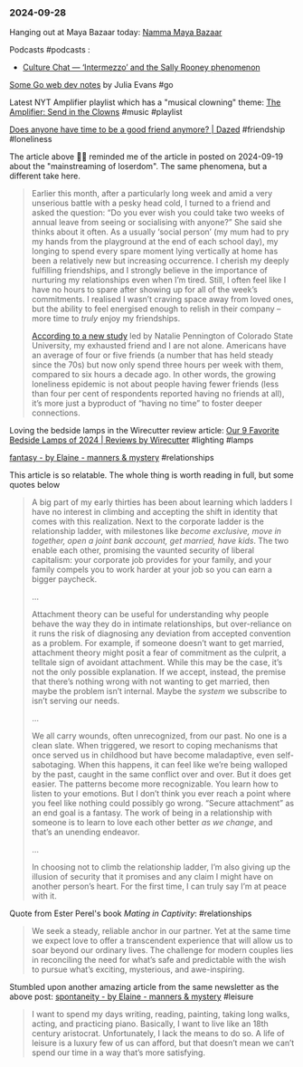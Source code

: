 ### 2024-09-28

Hanging out at Maya Bazaar today: [Namma Maya Bazaar](https://www.instagram.com/_maya_bazaar/)

Podcasts #podcasts :
- [Culture Chat — ‘Intermezzo’ and the Sally Rooney phenomenon](https://on.ft.com/3MZXQOZ)

[Some Go web dev notes](https://jvns.ca/blog/2024/09/27/some-go-web-dev-notes/) by Julia Evans #go 

Latest NYT Amplifier playlist which has a "musical clowning" theme: [The Amplifier: Send in the Clowns](https://music.youtube.com/playlist?list=PLu_RmAJBNiIJ5xygyhk-SQn6XbeM45G0A) #music #playlist 

[Does anyone have time to be a good friend anymore? | Dazed](https://www.dazeddigital.com/life-culture/article/64746/1/do-you-have-time-to-be-a-good-friend-career-relationships-work-loneliness) #friendship #loneliness 

The article above ☝🏽 reminded me of the article in posted on 2024-09-19 about the "mainstreaming of loserdom". The same phenomena, but a different take here.

> Earlier this month, after a particularly long week and amid a very unserious battle with a pesky head cold, I turned to a friend and asked the question: “Do you ever wish you could take two weeks of annual leave from seeing or socialising with anyone?” She said she thinks about it often. As a usually ‘social person’ (my mum had to pry my hands from the playground at the end of each school day), my longing to spend every spare moment lying vertically at home has been a relatively new but increasing occurrence. I cherish my deeply fulfilling friendships, and I strongly believe in the importance of nurturing my relationships even when I’m tired. Still, I often feel like I have no hours to spare after showing up for all of the week’s commitments. I realised I wasn’t craving space away from loved ones, but the ability to feel energised enough to relish in their company – more time to _truly_ enjoy my friendships.
> 
> [According to a new study](https://www.zmescience.com/science/news-science/american-loneliness-paradox/) led by Natalie Pennington of Colorado State University, my exhausted friend and I are not alone. Americans have an average of four or five friends (a number that has held steady since the 70s) but now only spend three hours per week with them, compared to six hours a decade ago. In other words, the growing loneliness epidemic is not about people having fewer friends (less than four per cent of respondents reported having no friends at all), it’s more just a byproduct of “having no time” to foster deeper connections.

Loving the bedside lamps in the Wirecutter review article: [Our 9 Favorite Bedside Lamps of 2024 | Reviews by Wirecutter](https://www.nytimes.com/wirecutter/reviews/our-favorite-bedside-lamps-under-200) #lighting #lamps

[fantasy - by Elaine - manners & mystery](https://elainewrites.substack.com/p/fantasy) #relationships 

This article is so relatable. The whole thing is worth reading in full, but some quotes below

> A big part of my early thirties has been about learning which ladders I have no interest in climbing and accepting the shift in identity that comes with this realization. Next to the corporate ladder is the relationship ladder, with milestones like _become exclusive, move in together, open a joint bank account, get married, have kids_. The two enable each other, promising the vaunted security of liberal capitalism: your corporate job provides for your family, and your family compels you to work harder at your job so you can earn a bigger paycheck.
> 
> …
> 
> Attachment theory can be useful for understanding why people behave the way they do in intimate relationships, but over-reliance on it runs the risk of diagnosing any deviation from accepted convention as a problem. For example, if someone doesn’t want to get married, attachment theory might posit a fear of commitment as the culprit, a telltale sign of avoidant attachment. While this may be the case, it’s not the only possible explanation. If we accept, instead, the premise that there’s nothing wrong with not wanting to get married, then maybe the problem isn’t internal. Maybe the _system_ we subscribe to isn’t serving our needs.
> 
> …
> 
> We all carry wounds, often unrecognized, from our past. No one is a clean slate. When triggered, we resort to coping mechanisms that once served us in childhood but have become maladaptive, even self-sabotaging. When this happens, it can feel like we’re being walloped by the past, caught in the same conflict over and over. But it does get easier. The patterns become more recognizable. You learn how to listen to your emotions. But I don’t think you ever reach a point where you feel like nothing could possibly go wrong. “Secure attachment” as an end goal is a fantasy. The work of being in a relationship with someone is to learn to love each other better _as we change_, and that’s an unending endeavor.
> 
> …
> 
> In choosing not to climb the relationship ladder, I’m also giving up the illusion of security that it promises and any claim I might have on another person’s heart. For the first time, I can truly say I’m at peace with it.

Quote from Ester Perel's book _Mating in Captivity_: #relationships 

> We seek a steady, reliable anchor in our partner. Yet at the same time we expect love to offer a transcendent experience that will allow us to soar beyond our ordinary lives. The challenge for modern couples lies in reconciling the need for what’s safe and predictable with the wish to pursue what’s exciting, mysterious, and awe-inspiring.

Stumbled upon another amazing article from the same newsletter as the above post: [spontaneity - by Elaine - manners & mystery](https://elainewrites.substack.com/p/spontaneity) #leisure

> I want to spend my days writing, reading, painting, taking long walks, acting, and practicing piano. Basically, I want to live like an 18th century aristocrat. Unfortunately, I lack the means to do so. A life of leisure is a luxury few of us can afford, but that doesn’t mean we can’t spend our time in a way that’s more satisfying.

